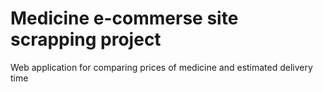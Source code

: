 # Medicine e-commerse site scrapping project
Web application for comparing prices of medicine and estimated delivery time 

